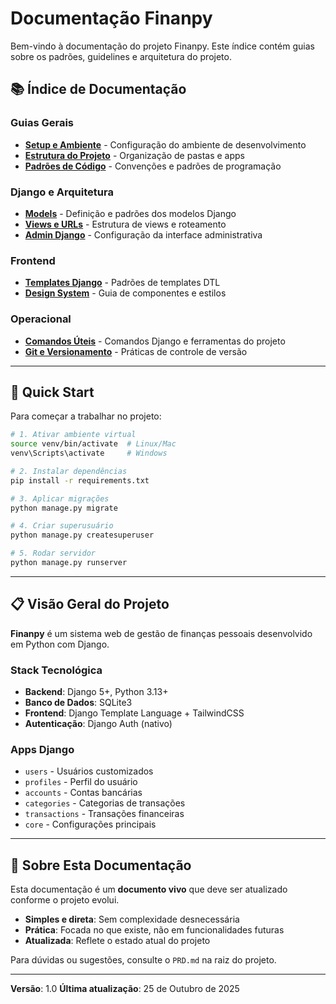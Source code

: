 # Documentação Finanpy

Bem-vindo à documentação do projeto Finanpy. Este índice contém guias sobre os padrões, guidelines e arquitetura do projeto.

## 📚 Índice de Documentação

### Guias Gerais
- **[Setup e Ambiente](./01-setup-ambiente.md)** - Configuração do ambiente de desenvolvimento
- **[Estrutura do Projeto](./02-estrutura-projeto.md)** - Organização de pastas e apps
- **[Padrões de Código](./03-padroes-codigo.md)** - Convenções e padrões de programação

### Django e Arquitetura
- **[Models](./04-models.md)** - Definição e padrões dos modelos Django
- **[Views e URLs](./05-views-urls.md)** - Estrutura de views e roteamento
- **[Admin Django](./06-admin-django.md)** - Configuração da interface administrativa

### Frontend
- **[Templates Django](./07-templates-django.md)** - Padrões de templates DTL
- **[Design System](./08-design-system.md)** - Guia de componentes e estilos

### Operacional
- **[Comandos Úteis](./09-comandos-uteis.md)** - Comandos Django e ferramentas do projeto
- **[Git e Versionamento](./10-git-versionamento.md)** - Práticas de controle de versão

---

## 🚀 Quick Start

Para começar a trabalhar no projeto:

```bash
# 1. Ativar ambiente virtual
source venv/bin/activate  # Linux/Mac
venv\Scripts\activate     # Windows

# 2. Instalar dependências
pip install -r requirements.txt

# 3. Aplicar migrações
python manage.py migrate

# 4. Criar superusuário
python manage.py createsuperuser

# 5. Rodar servidor
python manage.py runserver
```

---

## 📋 Visão Geral do Projeto

**Finanpy** é um sistema web de gestão de finanças pessoais desenvolvido em Python com Django.

### Stack Tecnológica
- **Backend**: Django 5+, Python 3.13+
- **Banco de Dados**: SQLite3
- **Frontend**: Django Template Language + TailwindCSS
- **Autenticação**: Django Auth (nativo)

### Apps Django
- `users` - Usuários customizados
- `profiles` - Perfil do usuário
- `accounts` - Contas bancárias
- `categories` - Categorias de transações
- `transactions` - Transações financeiras
- `core` - Configurações principais

---

## 📖 Sobre Esta Documentação

Esta documentação é um **documento vivo** que deve ser atualizado conforme o projeto evolui.

- **Simples e direta**: Sem complexidade desnecessária
- **Prática**: Focada no que existe, não em funcionalidades futuras
- **Atualizada**: Reflete o estado atual do projeto

Para dúvidas ou sugestões, consulte o `PRD.md` na raiz do projeto.

---

**Versão**: 1.0
**Última atualização**: 25 de Outubro de 2025
